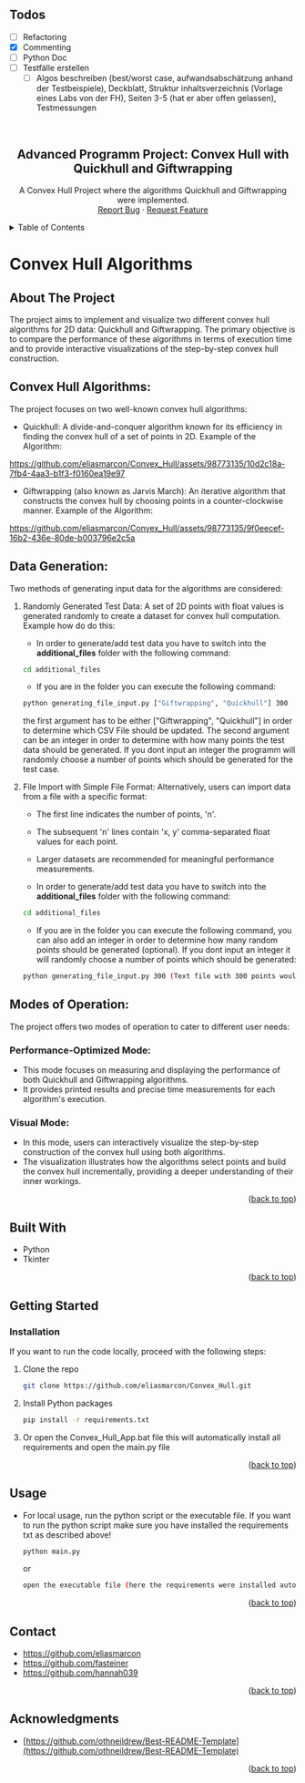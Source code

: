 ## Todos
- [ ] Refactoring
- [x] Commenting
- [ ] Python Doc
- [ ] Testfälle erstellen
  - [ ] Algos beschreiben (best/worst case, aufwandsabschätzung anhand der Testbeispiele), Deckblatt, Struktur inhaltsverzeichnis (Vorlage eines Labs von der FH), Seiten 3-5 (hat er aber offen gelassen), Testmessungen

<a name="readme-top"></a>

<!-- PROJECT LOGO -->
<br />
<div align="center">

<h2 align="center">Advanced Programm Project: Convex Hull with Quickhull and Giftwrapping</h3>

  <p align="center">
    A Convex Hull Project where the algorithms Quickhull and Giftwrapping were implemented.
    <br />
    <a href="https://github.com/eliasmarcon/Convex_Hull/issues">Report Bug</a>
    ·
    <a href="https://github.com/eliasmarcon/Convex_Hull/issues">Request Feature</a>
  </p>
</div>

<!-- TABLE OF CONTENTS -->
<details>
  <summary>Table of Contents</summary>
  <ol>
    <li><a href="#convex-hull-algorithms">Convex Hull Algorithms</a></li>
    <ol>
    <li>
      <a href="#about-the-project">About The Project</a>
      <ul>
        <li><a href="#built-with">Built With</a></li>
      </ul>
    </li>
    <li>
      <a href="#getting-started">Getting Started</a>
      <ul>
        <li><a href="#installation">Installation</a></li>
        <li><a href="#usage">Usage</a></li>
      </ul>
    </li>
    <li><a href="#contact">Contact</a></li>
    <li><a href="#acknowledgments">Acknowledgments</a></li>
  </ol>
  <li><a href="#computer-vision-tensor-serve-and-dash">Computer Vision Tensor Serve and Dash</a></li>
  </ol>
</details>

# Convex Hull Algorithms

<!-- ABOUT THE PROJECT -->
## About The Project

The project aims to implement and visualize two different convex hull algorithms for 2D data: Quickhull and Giftwrapping. The primary objective is to compare the performance of these algorithms in terms of execution time and to provide interactive visualizations of the step-by-step convex hull construction.

## Convex Hull Algorithms:
The project focuses on two well-known convex hull algorithms:

* Quickhull: A divide-and-conquer algorithm known for its efficiency in finding the convex hull of a set of points in 2D. Example of the Algorithm:

https://github.com/eliasmarcon/Convex_Hull/assets/98773135/10d2c18a-7fb4-4aa3-b1f3-f0160ea19e97


* Giftwrapping (also known as Jarvis March): An iterative algorithm that constructs the convex hull by choosing points in a counter-clockwise manner. Example of the Algorithm:

https://github.com/eliasmarcon/Convex_Hull/assets/98773135/9f0eecef-16b2-436e-80de-b003796e2c5a


## Data Generation:
Two methods of generating input data for the algorithms are considered:

1. Randomly Generated Test Data: A set of 2D points with float values is generated randomly to create a dataset for convex hull computation. Example how do do this:

    * In order to generate/add test data you have to switch into the **additional_files** folder with the following command:
    
    ```sh
    cd additional_files      
    ```

    * If you are in the folder you can execute the following command:

    ```sh
    python generating_file_input.py ["Giftwrapping", "Quickhull"] 300      
    ```

      the first argument has to be either ["Giftwrapping", "Quickhull"] in order to determine which CSV File should be updated. The second argument can be an integer in order to determine with how many points the test data should be generated. If you dont input an integer the programm will randomly choose a number of points which should be generated for the test case.



2. File Import with Simple File Format: Alternatively, users can import data from a file with a specific format:
      * The first line indicates the number of points, 'n'.
      * The subsequent 'n' lines contain 'x, y' comma-separated float values for each point.
      * Larger datasets are recommended for meaningful performance measurements.

    * In order to generate/add test data you have to switch into the **additional_files** folder with the following command:
    
    ```sh
    cd additional_files      
    ```

    * If you are in the folder you can execute the following command, you can also add an integer in order to determine how many random points should be generated (optional). If you dont input an integer it will randomly choose a number of points which should be generated:

    ```sh
    python generating_file_input.py 300 (Text file with 300 points would be generated)     
    ```

## Modes of Operation:
The project offers two modes of operation to cater to different user needs:

### Performance-Optimized Mode:

* This mode focuses on measuring and displaying the performance of both Quickhull and Giftwrapping algorithms.
* It provides printed results and precise time measurements for each algorithm's execution.

### Visual Mode:

* In this mode, users can interactively visualize the step-by-step construction of the convex hull using both algorithms.
* The visualization illustrates how the algorithms select points and build the convex hull incrementally, providing a deeper understanding of their inner workings.


<p align="right">(<a href="#readme-top">back to top</a>)</p>


## Built With

* Python
* Tkinter

<p align="right">(<a href="#readme-top">back to top</a>)</p>


<!-- GETTING STARTED -->
## Getting Started

### Installation

If you want to run the code locally, proceed with the following steps:

1. Clone the repo
   ```sh
   git clone https://github.com/eliasmarcon/Convex_Hull.git
   ```
2. Install Python packages
    ```sh
    pip install -r requirements.txt
    ```

3. Or open the Convex_Hull_App.bat file this will automatically install all requirements and open the main.py file

<p align="right">(<a href="#readme-top">back to top</a>)</p>


<!-- USAGE EXAMPLES -->
## Usage

* For local usage, run the python script or the executable file. If you want to run the python script make sure you have installed the requirements txt as described above!
    ```sh
    python main.py
    ``` 

    or 

    ```sh
    open the executable file (here the requirements were installed automatically)
    ```


<p align="right">(<a href="#readme-top">back to top</a>)</p>


<!-- CONTACT -->
## Contact

* https://github.com/eliasmarcon
* https://github.com/fasteiner
* https://github.com/hannah039


<p align="right">(<a href="#readme-top">back to top</a>)</p>



<!-- ACKNOWLEDGMENTS -->
## Acknowledgments

* [https://github.com/othneildrew/Best-README-Template](https://github.com/othneildrew/Best-README-Template)


<p align="right">(<a href="#readme-top">back to top</a>)</p>




